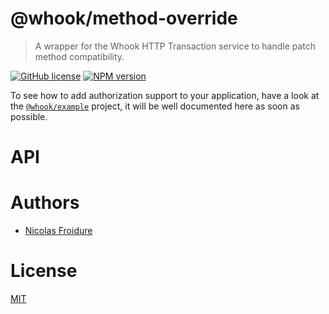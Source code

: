 [//]: # ( )
[//]: # (This file is automatically generated by a `metapak`)
[//]: # (module. Do not change it  except between the)
[//]: # (`content:start/end` flags, your changes would)
[//]: # (be overridden.)
[//]: # ( )
# @whook/method-override
> A wrapper for the Whook HTTP Transaction service to handle patch method compatibility.

[![GitHub license](https://img.shields.io/badge/license-MIT-blue.svg)](https://github.com/nfroidure/whook/blob/master/packages/whook-method-override/LICENSE)
[![NPM version](https://badge.fury.io/js/%40whook%2Fmethod-override.svg)](https://npmjs.org/package/@whook/method-override)


[//]: # (::contents:start)

To see how to add authorization support to your application, have a look
 at the [`@whook/example`](https://github.com/nfroidure/whook/tree/master/packages/example)
 project, it will be well documented here as soon as possible.

[//]: # (::contents:end)

# API

# Authors
- [Nicolas Froidure](http://insertafter.com/en/index.html)

# License
[MIT](https://github.com/nfroidure/@whook/method-override/blob/master/LICENSE)
